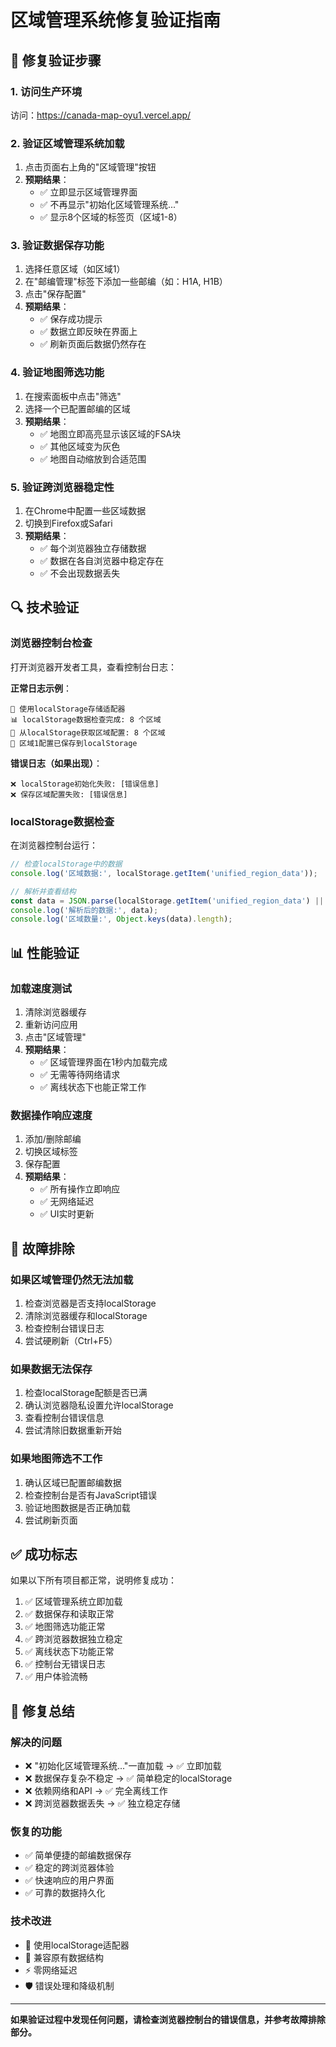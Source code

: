 # 区域管理系统修复验证指南

## 🎯 修复验证步骤

### **1. 访问生产环境**
访问：https://canada-map-oyu1.vercel.app/

### **2. 验证区域管理系统加载**
1. 点击页面右上角的"区域管理"按钮
2. **预期结果**：
   - ✅ 立即显示区域管理界面
   - ✅ 不再显示"初始化区域管理系统..."
   - ✅ 显示8个区域的标签页（区域1-8）

### **3. 验证数据保存功能**
1. 选择任意区域（如区域1）
2. 在"邮编管理"标签下添加一些邮编（如：H1A, H1B）
3. 点击"保存配置"
4. **预期结果**：
   - ✅ 保存成功提示
   - ✅ 数据立即反映在界面上
   - ✅ 刷新页面后数据仍然存在

### **4. 验证地图筛选功能**
1. 在搜索面板中点击"筛选"
2. 选择一个已配置邮编的区域
3. **预期结果**：
   - ✅ 地图立即高亮显示该区域的FSA块
   - ✅ 其他区域变为灰色
   - ✅ 地图自动缩放到合适范围

### **5. 验证跨浏览器稳定性**
1. 在Chrome中配置一些区域数据
2. 切换到Firefox或Safari
3. **预期结果**：
   - ✅ 每个浏览器独立存储数据
   - ✅ 数据在各自浏览器中稳定存在
   - ✅ 不会出现数据丢失

## 🔍 技术验证

### **浏览器控制台检查**
打开浏览器开发者工具，查看控制台日志：

**正常日志示例**：
```
📱 使用localStorage存储适配器
📊 localStorage数据检查完成: 8 个区域
📱 从localStorage获取区域配置: 8 个区域
📱 区域1配置已保存到localStorage
```

**错误日志（如果出现）**：
```
❌ localStorage初始化失败: [错误信息]
❌ 保存区域配置失败: [错误信息]
```

### **localStorage数据检查**
在浏览器控制台运行：
```javascript
// 检查localStorage中的数据
console.log('区域数据:', localStorage.getItem('unified_region_data'));

// 解析并查看结构
const data = JSON.parse(localStorage.getItem('unified_region_data') || '{}');
console.log('解析后的数据:', data);
console.log('区域数量:', Object.keys(data).length);
```

## 📊 性能验证

### **加载速度测试**
1. 清除浏览器缓存
2. 重新访问应用
3. 点击"区域管理"
4. **预期结果**：
   - ✅ 区域管理界面在1秒内加载完成
   - ✅ 无需等待网络请求
   - ✅ 离线状态下也能正常工作

### **数据操作响应速度**
1. 添加/删除邮编
2. 切换区域标签
3. 保存配置
4. **预期结果**：
   - ✅ 所有操作立即响应
   - ✅ 无网络延迟
   - ✅ UI实时更新

## 🚨 故障排除

### **如果区域管理仍然无法加载**
1. 检查浏览器是否支持localStorage
2. 清除浏览器缓存和localStorage
3. 检查控制台错误日志
4. 尝试硬刷新（Ctrl+F5）

### **如果数据无法保存**
1. 检查localStorage配额是否已满
2. 确认浏览器隐私设置允许localStorage
3. 查看控制台错误信息
4. 尝试清除旧数据重新开始

### **如果地图筛选不工作**
1. 确认区域已配置邮编数据
2. 检查控制台是否有JavaScript错误
3. 验证地图数据是否正确加载
4. 尝试刷新页面

## ✅ 成功标志

如果以下所有项目都正常，说明修复成功：

1. ✅ 区域管理系统立即加载
2. ✅ 数据保存和读取正常
3. ✅ 地图筛选功能正常
4. ✅ 跨浏览器数据独立稳定
5. ✅ 离线状态下功能正常
6. ✅ 控制台无错误日志
7. ✅ 用户体验流畅

## 🎉 修复总结

### **解决的问题**
- ❌ "初始化区域管理系统..."一直加载 → ✅ 立即加载
- ❌ 数据保存复杂不稳定 → ✅ 简单稳定的localStorage
- ❌ 依赖网络和API → ✅ 完全离线工作
- ❌ 跨浏览器数据丢失 → ✅ 独立稳定存储

### **恢复的功能**
- ✅ 简单便捷的邮编数据保存
- ✅ 稳定的跨浏览器体验
- ✅ 快速响应的用户界面
- ✅ 可靠的数据持久化

### **技术改进**
- 📱 使用localStorage适配器
- 🔄 兼容原有数据结构
- ⚡ 零网络延迟
- 🛡️ 错误处理和降级机制

---

**如果验证过程中发现任何问题，请检查浏览器控制台的错误信息，并参考故障排除部分。**
